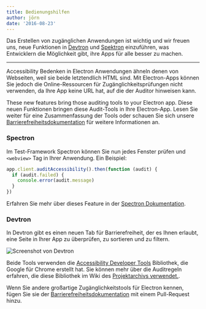 ```yaml
---
title: Bedienungshilfen
author: jörn
date: '2016-08-23'
---
```


Das Erstellen von zugänglichen Anwendungen ist wichtig und wir freuen uns, neue Funktionen in [Devtron](https://electronjs.org/devtron) und [Spektron](https://electronjs.org/spectron) einzuführen, was Entwicklern die Möglichkeit gibt, ihre Apps für alle besser zu machen.

---

Accessibility Bedenken in Electron Anwendungen ähneln denen von Webseiten, weil sie beide letztendlich HTML sind. Mit Electron-Apps können Sie jedoch die Online-Ressourcen für Zugänglichkeitsprüfungen nicht verwenden, da Ihre App keine URL hat, auf die der Auditor hinweisen kann.

These new features bring those auditing tools to your Electron app. Diese neuen Funktionen bringen diese Audit-Tools in Ihre Electron-App. Lesen Sie weiter für eine Zusammenfassung der Tools oder schauen Sie sich unsere [Barrierefreiheitsdokumentation](https://electronjs.org/docs/tutorial/accessibility/) für weitere Informationen an.

### Spectron

Im Test-Framework Spectron können Sie nun jedes Fenster prüfen und `<webview>` Tag in Ihrer Anwendung. Ein Beispiel:

```javascript
app.client.auditAccessibility().then(function (audit) {
  if (audit.failed) {
    console.error(audit.message)
  }
})
```

Erfahren Sie mehr über dieses Feature in der [Spectron Dokumentation](https://github.com/electron/spectron#accessibility-testing).

### Devtron

In Devtron gibt es einen neuen Tab für Barrierefreiheit, der es Ihnen erlaubt, eine Seite in Ihrer App zu überprüfen, zu sortieren und zu filtern.

![Screenshot von Devtron](https://cloud.githubusercontent.com/assets/1305617/17156618/9f9bcd72-533f-11e6-880d-389115f40a2a.png)

Beide Tools verwenden die [Accessibility Developer Tools](https://github.com/GoogleChrome/accessibility-developer-tools) Bibliothek, die Google für Chrome erstellt hat. Sie können mehr über die Auditregeln erfahren, die diese Bibliothek im Wiki des [Projektarchivs verwendet.](https://github.com/GoogleChrome/accessibility-developer-tools/wiki/Audit-Rules).

Wenn Sie andere großartige Zugänglichkeitstools für Electron kennen, fügen Sie sie der [Barrierefreiheitsdokumentation](https://electronjs.org/docs/tutorial/accessibility/) mit einem Pull-Request hinzu.

